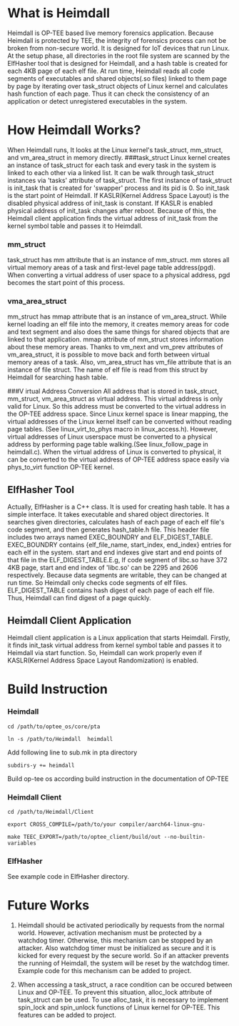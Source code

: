 # What is Heimdall
Heimdall is OP-TEE based live memory forensics application. Because Heimdall is protected by TEE, the integrity of forensics process can not  be broken from non-secure world. 
It is designed for IoT devices that run Linux. At the setup phase, all directories in the root file system are scanned by the ElfHasher tool that is designed for Heimdall, and a hash table is created for each 4KB page of each elf file. At run time, Heimdall reads all code segments of executables and shared objects(.so files) linked to them page by page by iterating over task_struct objects of Linux kernel and calculates hash function of each page. Thus it can check the consistency of an application or detect unregistered executables in the system. 

# How Heimdall Works?

When Heimdall runs, It looks at the Linux kernel's task_struct, mm_struct, and vm_area_struct in memory directly.
###task_struct
Linux kernel creates an instance of task_struct for each task and every task in the system is linked to each other via a linked list. It can be walk through task_struct instances via 'tasks' attribute of task_struct. The first instance of task_struct is init_task that is created for 'swapper' process and its pid is 0.  So init_task is the start point of Heimdall. If KASLR(Kernel Address Space Layout) is the disabled physical address of init_task is constant. If KASLR is enabled physical address of init_task changes after reboot. Because of this, the Heimdall client application finds the virtual address of init_task from the kernel symbol table and passes it to Heimdall.

### mm_struct
task_struct has mm attribute that is an instance of mm_struct. mm stores all virtual memory areas of a task and first-level page table address(pgd). When converting a virtual address of user space to a physical address, pgd becomes the start point of this process.

### vma_area_struct
mm_struct has mmap attribute that is an instance of vm_area_struct.
While kernel loading an elf file into the memory, it creates memory areas for code and text segment and also does the same things for shared objects that are linked to that application. mmap attribute of mm_struct stores information about these memory areas. Thanks to vm_next and vm_prev attributes of vm_area_struct, it is possible to move back and forth between virtual memory areas of a task. Also, vm_area_struct has vm_file attribute that is an instance of file struct. The name of elf file is read from this struct by Heimdall for searching hash table.

###V irtual Address Conversion
All address that is stored in task_struct, mm_struct, vm_area_struct as virtual address. This virtual address is only valid for Linux. So this address must be converted to the virtual address in the OP-TEE address space. Since Linux kernel space is linear mapping, the virtual addresses of the Linux kernel itself can be converted without reading page tables. (See linux_virt_to_phys macro in linux_access.h). However, virtual addresses of Linux userspace must be converted to a physical address by performing page table walking.(See linux_follow_page in heimdall.c). When the virtual address of Linux is converted to physical, it can be converted to the virtual address of OP-TEE address space easily via phys_to_virt function OP-TEE kernel. 

## ElfHasher Tool
Actually, ElfHasher is a C++ class. It is used for creating hash table. It has a simple interface. It takes executable and shared object directories. It searches given directories, calculates hash of each page of each elf file's code segment, and then generates hash_table.h file. This header file includes two arrays named EXEC_BOUNDRY and ELF_DIGEST_TABLE.  EXEC_BOUNDRY contains {elf_file_name, start_index, end_index} entries for each elf in the system. start and end indexes give start and end points of that file in the ELF_DIGEST_TABLE.E.g, If code segment of libc.so have 372 4KB page, start and end index of 'libc.so' can be 2295 and 2606 respectively. Because data segments are writable, they can be changed at run time. So Heimdall only checks code segments of elf files. ELF_DIGEST_TABLE contains hash digest of each page of each elf file. Thus, Heimdall can find digest of a page quickly.

## Heimdall Client Application
Heimdall client application is a Linux application that starts Heimdall. Firstly, it finds init_task virtual address from kernel symbol table and passes it to Heimdall via start function. So, Heimdall can work properly even if KASLR(Kernel Address Space Layout Randomization) is enabled.

# Build Instruction

### Heimdall

`cd /path/to/optee_os/core/pta`

`ln -s /path/to/Heimdall  heimdall`

Add following line to sub.mk in pta directory

`subdirs-y += heimdall`

Build op-tee os according build instruction in the documentation of OP-TEE

### Heimdall Client

`cd /path/to/Heimdall/Client`

`export CROSS_COMPILE=/path/to/your compiler/aarch64-linux-gnu-`

`make TEEC_EXPORT=/path/to/optee_client/build/out --no-builtin-variables`

### ElfHasher
See example code in ElfHasher directory.

# Future Works
1. Heimdall should be activated periodically by requests from the normal world. However, activation mechanism must be protected by a watchdog timer. Otherwise, this mechanism can be stopped by an attacker. Also watchdog timer must be initialized as secure and it is kicked for every request by the secure world. So if an attacker prevents the running of Heimdall, the system will be reset by the watchdog timer.  Example code for this mechanism can be added to project.

2.  When accessing a task_struct, a race condition can be occured between Linux and OP-TEE. To prevent this situation, alloc_lock attribute of task_struct can be used. To use alloc_task, it is necessary to implement spin_lock and spin_unlock functions of Linux kernel for OP-TEE. This features can be added to project.




